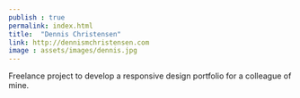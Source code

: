 ```yaml
---
publish : true
permalink: index.html
title:  "Dennis Christensen"
link: http://dennismchristensen.com
image : assets/images/dennis.jpg
---
```


Freelance project to develop a responsive design portfolio for a colleague of mine.

